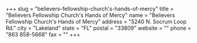 +++
slug = "believers-fellowship-church's-hands-of-mercy"
title = "Believers Fellowship Church's Hands of Mercy"
name = "Believers Fellowship Church's Hands of Mercy"
address = "5240 N. Socrum Loop Rd."
city = "Lakeland"
state = "FL"
postal = "33809"
website = ""
phone = "863 858-5668"
fax = ""
+++
